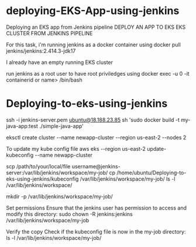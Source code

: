 # deploying-EKS-App-using-jenkins
Deploying an EKS app from Jenkins pipeline 
DEPLOY AN APP TO EKS EKS CLUSTER FROM JENKINS PIPELINE


For this task, i'm running jenkins as a docker container using 
docker pull jenkins/jenkins:2.414.3-jdk17

I already have an empty running EKS cluster 

run jenkins as a root user to have root priviledges using docker exec -u 0 -it
containerid or name> /bin/bash
# Deploying-to-eks-using-jenkins




ssh -i jenkins-server.pem ubuntu@18.188.23.85
sh 'sudo docker build -t my-java-app:test ./simple-java-app'


eksctl create cluster --name newapp-cluster --region us-east-2 --nodes 2

To update my kube config file 
aws eks --region us-east-2 update-kubeconfig --name newapp-cluster


scp /path/to/your/local/file username@jenkins-server:/var/lib/jenkins/workspace/my-job/
cp /home/ubuntu/Deploying-to-eks-using-jenkins/kubeconfig /var/lib/jenkins/workspace/my-job/
ls -l /var/lib/jenkins/workspace/



mkdir -p /var/lib/jenkins/workspace/my-job/


Set permissions
Ensure that the jenkins user has permission to access and modify this directory:
sudo chown -R jenkins:jenkins /var/lib/jenkins/workspace/my-job


Verify the copy
Check if the kubeconfig file is now in the my-job directory:
ls -l /var/lib/jenkins/workspace/my-job/
